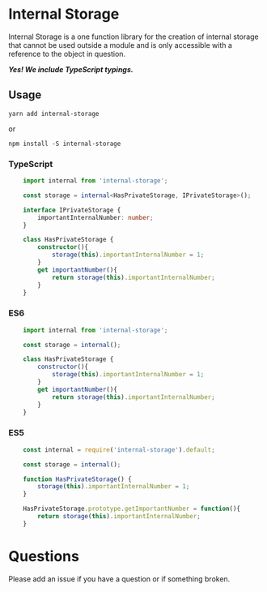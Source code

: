 # Internal Storage

Internal Storage is a one function library for the creation of internal storage that cannot be used outside a module and is only accessible with a reference to the object in question.

***Yes! We include TypeScript typings.***

## Usage

`yarn add internal-storage`

or

`npm install -S internal-storage`


### TypeScript

``` TypeScript
    import internal from 'internal-storage';

    const storage = internal<HasPrivateStorage, IPrivateStorage>();

    interface IPrivateStorage {
        importantInternalNumber: number;
    }

    class HasPrivateStorage { 
        constructor(){
            storage(this).importantInternalNumber = 1;
        }
        get importantNumber(){
            return storage(this).importantInternalNumber;
        }
    }
```

### ES6

``` JavaScript
    import internal from 'internal-storage';

    const storage = internal();

    class HasPrivateStorage {
        constructor(){
            storage(this).importantInternalNumber = 1;
        }
        get importantNumber(){
            return storage(this).importantInternalNumber;
        }
    }
```

### ES5

``` JavaScript
    const internal = require('internal-storage').default;

    const storage = internal();

    function HasPrivateStorage() {
        storage(this).importantInternalNumber = 1;
    }

    HasPrivateStorage.prototype.getImportantNumber = function(){
        return storage(this).importantInternalNumber;
    }
```


# Questions

Please add an issue if you have a question or if something broken.
